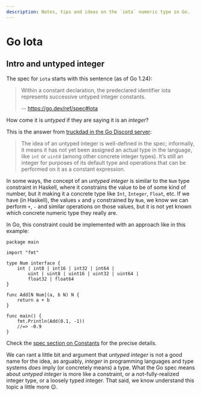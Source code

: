 ```yaml
---
description: Notes, tips and ideas on the `iota` numeric type in Go.
---
```


# Go Iota

## Intro and untyped integer

The spec for `iota` starts with this sentence (as of Go 1.24):

> Within a constant declaration, the predeclared identifier iota represents successive untyped integer constants.
>
> -- https://go.dev/ref/spec#Iota

How come it is _untyped_ if they are saying it is an _integer_?

This is the answer from [truckdad in the Go Discord server](https://discord.com/channels/118456055842734083/118456055842734083/1368551380666548357):

> The idea of an untyped integer is well-defined in the spec; informally, it means it has not yet been assigned an actual type in the language, like `int` or `uint8` (among other concrete integer types).
> It’s still an integer for purposes of its default type and operations that can be performed on it as a constant expression.

In some ways, the concept of an _untyped integer_ is similar to the `Num` type constraint in Haskell, where it constrains the value to be of some kind of number, but it making it a concrete type like `Int`, `Integer`, `Float`, etc.
If we have (in Haskell), the values `x` and `y` constrained by `Num`, we know we can perform `+`, `-` and similar operations on those values, but it is not yet known which concrete numeric type they really are.

In Go, this constraint could be implemented with an approach like in this example:

```{code} go
package main

import "fmt"

type Num interface {
	int | int8 | int16 | int32 | int64 |
		uint | uint8 | uint16 | uint32 | uint64 |
		float32 | float64
}

func Add[N Num](a, b N) N {
	return a + b
}

func main() {
	fmt.Println(Add(0.1, -1))
	//=> -0.9
}
```

Check the [spec section on Constants](https://go.dev/ref/spec#Constant) for the precise details.

We can rant a little bit and argument that _untyped integer_ is not a good name for the idea, as arguably, _integer_ in programming languages and type systems _does_ imply (or concretely means) a type.
What the Go spec means about _untyped integer_ is more like a constraint, or a not-fully-realized integer type, or a loosely typed integer.
That said, we know understand this topic a little more 😉.

